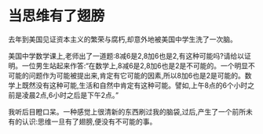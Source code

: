 # 当思维有了翅膀

去年到美国见证资本主义的繁荣与腐朽,却意外地被美国中学生洗了一次脑。 

美国中学数学课上,老师出了一道题:8减6是2,8加6也是2,有这种可能吗?请给以证明。一位男生站起来作答:“在数学上,8减6是2,8加6也是2是不可能的。一个明显不可能的问题作为可能被提出来,肯定有它可能的因素,所以8加6也是2是可能的。数学上既然没有这种可能,生活和自然中肯定有这种可能。譬如,上午8点的6个小时之前是凌晨2点,6小时之后是下午2点。” 

我听后目瞪口呆。一种感觉上很清新的东西刷过我的脑袋,过后,产生了一个前所未有的认识:思维一旦有了翅膀,便没有不可能的事。
 